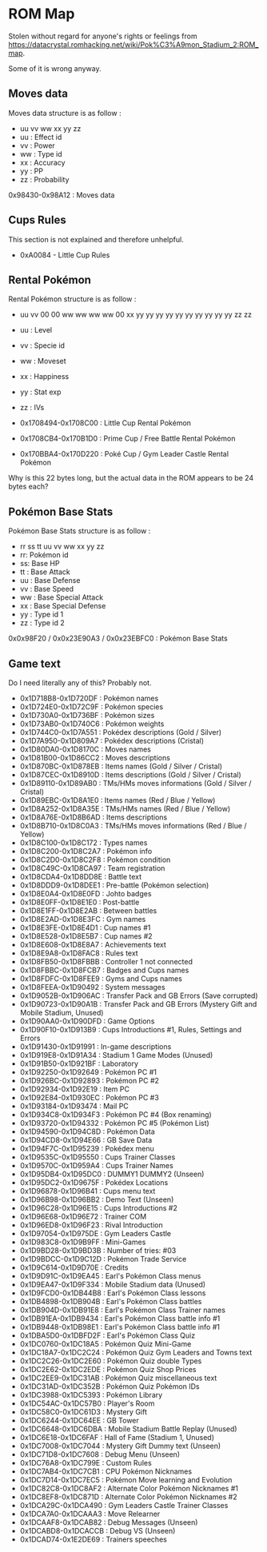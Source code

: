 # ROM Map

Stolen without regard for anyone's rights or feelings from https://datacrystal.romhacking.net/wiki/Pok%C3%A9mon_Stadium_2:ROM_map. 

Some of it is wrong anyway.

## Moves data
Moves data structure is as follow :
* uu vv ww xx yy zz
* uu : Effect id
* vv : Power
* ww : Type id
* xx : Accuracy
* yy : PP
* zz : Probability

0x98430-0x98A12 : Moves data

## Cups Rules

This section is not explained and therefore unhelpful.

* 0xA0084 - Little Cup Rules


## Rental Pokémon

Rental Pokémon structure is as follow :
* uu vv 00 00 ww ww ww ww 00 xx yy yy yy yy yy yy yy yy yy yy zz zz
* uu : Level
* vv : Specie id
* ww : Moveset
* xx : Happiness
* yy : Stat exp
* zz : IVs

* 0x1708494-0x1708C00 : Little Cup Rental Pokémon
* 0x1708CB4-0x170B1D0 : Prime Cup / Free Battle Rental Pokémon
* 0x170BBA4-0x170D220 : Poké Cup / Gym Leader Castle Rental Pokémon

Why is this 22 bytes long, but the actual data in the ROM appears to be 24 bytes each?

## Pokémon Base Stats

Pokémon Base Stats structure is as follow :
* rr ss tt uu vv ww xx yy zz
* rr: Pokémon id
* ss: Base HP
* tt : Base Attack
* uu : Base Defense
* vv : Base Speed
* ww : Base Special Attack
* xx : Base Special Defense
* yy : Type id 1
* zz : Type id 2

0x0x98F20 / 0x0x23E90A3 / 0x0x23EBFC0 : Pokémon Base Stats

## Game text

Do I need literally any of this? Probably not.

* 0x1D718B8-0x1D720DF : Pokémon names
* 0x1D724E0-0x1D72C9F : Pokémon species
* 0x1D730A0-0x1D736BF : Pokémon sizes
* 0x1D73AB0-0x1D740C6 : Pokémon weights
* 0x1D744C0-0x1D7A551 : Pokédex descriptions (Gold / Silver)
* 0x1D7A950-0x1D809A7 : Pokédex descriptions (Cristal)
* 0x1D80DA0-0x1D8170C : Moves names
* 0x1D81B00-0x1D86CC2 : Moves descriptions
* 0x1D870BC-0x1D878EB : Items names (Gold / Silver / Cristal)
* 0x1D87CEC-0x1D8910D : Items descriptions (Gold / Silver / Cristal)
* 0x1D89110-0x1D89AB0 : TMs/HMs moves informations (Gold / Silver / Cristal)
* 0x1D89EBC-0x1D8A1E0 : Items names (Red / Blue / Yellow)
* 0x1D8A252-0x1D8A35E : TMs/HMs names (Red / Blue / Yellow)
* 0x1D8A76E-0x1D8B6AD : Items descriptions
* 0x1D8B710-0x1D8C0A3 : TMs/HMs moves informations (Red / Blue / Yellow)
* 0x1D8C100-0x1D8C172 : Types names
* 0x1D8C200-0x1D8C2A7 : Pokémon info
* 0x1D8C2D0-0x1D8C2F8 : Pokémon condition
* 0x1D8C49C-0x1D8CA97 : Team registration
* 0x1D8CDA4-0x1D8DD8E : Battle text
* 0x1D8DDD9-0x1D8DEE1 : Pre-battle (Pokémon selection)
* 0x1D8E0A4-0x1D8E0FD : Johto badges
* 0x1D8E0FF-0x1D8E1E0 : Post-battle
* 0x1D8E1FF-0x1D8E2AB : Between battles
* 0x1D8E2AD-0x1D8E3FC : Gym names
* 0x1D8E3FE-0x1D8E4D1 : Cup names #1
* 0x1D8E528-0x1D8E5B7 : Cup names #2
* 0x1D8E608-0x1D8E8A7 : Achievements text
* 0x1D8E9A8-0x1D8FAC8 : Rules text
* 0x1D8FB50-0x1D8FBBB : Controller 1 not connected
* 0x1D8FBBC-0x1D8FCB7 : Badges and Cups names
* 0x1D8FDFC-0x1D8FEE9 : Gyms and Cups names
* 0x1D8FEEA-0x1D90492 : System messages
* 0x1D9052B-0x1D906AC : Transfer Pack and GB Errors (Save corrupted)
* 0x1D90723-0x1D90A1B : Transfer Pack and GB Errors (Mystery Gift and Mobile Stadium, Unused)
* 0x1D90AA0-0x1D90DFD : Game Options
* 0x1D90F10-0x1D913B9 : Cups Introductions #1, Rules, Settings and Errors
* 0x1D91430-0x1D91991 : In-game descriptions
* 0x1D919E8-0x1D91A34 : Stadium 1 Game Modes (Unused)
* 0x1D91B50-0x1D921BF : Laboratory
* 0x1D92250-0x1D92649 : Pokémon PC #1
* 0x1D926BC-0x1D92893 : Pokémon PC #2
* 0x1D92934-0x1D92E19 : Item PC
* 0x1D92E84-0x1D930EC : Pokémon PC #3
* 0x1D93184-0x1D93474 : Mail PC
* 0x1D934C8-0x1D934F3 : Pokémon PC #4 (Box renaming)
* 0x1D93720-0x1D94332 : Pokémon PC #5 (Pokémon List)
* 0x1D94590-0x1D94C8D : Pokémon Data
* 0x1D94CD8-0x1D94E66 : GB Save Data
* 0x1D94F7C-0x1D95239 : Pokédex menu
* 0x1D9535C-0x1D95550 : Cups Trainer Classes
* 0x1D9570C-0x1D959A4 : Cups Trainer Names
* 0x1D95DB4-0x1D95DC0 : DUMMY1 DUMMY2 (Unseen)
* 0x1D95DC2-0x1D9675F : Pokédex Locations
* 0x1D96878-0x1D96B41 : Cups menu text
* 0x1D96B98-0x1D96BB2 : Demo Text (Unseen)
* 0x1D96C28-0x1D96E15 : Cups Introductions #2
* 0x1D96E68-0x1D96E72 : Trainer COM
* 0x1D96ED8-0x1D96F23 : Rival Introduction
* 0x1D97054-0x1D975DE : Gym Leaders Castle
* 0x1D983C8-0x1D9B9FF : Mini-Games
* 0x1D9BD28-0x1D9BD3B : Number of tries: #03
* 0x1D9BDCC-0x1D9C12D : Pokémon Trade Service
* 0x1D9C614-0x1D9D70E : Credits
* 0x1D9D91C-0x1D9EA45 : Earl's Pokémon Class menus
* 0x1D9EA47-0x1D9F334 : Mobile Stadium data (Unused)
* 0x1D9FCD0-0x1DB44B8 : Earl's Pokémon Class lessons
* 0x1DB4898-0x1DB904B : Earl's Pokémon Class battles
* 0x1DB904D-0x1DB91E8 : Earl's Pokémon Class Trainer names
* 0x1DB91EA-0x1DB9434 : Earl's Pokémon Class battle info #1
* 0x1DB9448-0x1DB98E1 : Earl's Pokémon Class battle info #1
* 0x1DBA5D0-0x1DBFD2F : Earl's Pokémon Class Quiz
* 0x1DC0760-0x1DC18A5 : Pokémon Quiz Mini-Game
* 0x1DC18A7-0x1DC2C24 : Pokémon Quiz Gym Leaders and Towns text
* 0x1DC2C26-0x1DC2E60 : Pokémon Quiz double Types
* 0x1DC2E62-0x1DC2EDE : Pokémon Quiz Shop Prices
* 0x1DC2EE9-0x1DC31AB : Pokémon Quiz miscellaneous text
* 0x1DC31AD-0x1DC352B : Pokémon Quiz Pokémon IDs
* 0x1DC3988-0x1DC5393 : Pokémon Library
* 0x1DC54AC-0x1DC57B0 : Player's Room
* 0x1DC58C0-0x1DC61D3 : Mystery Gift
* 0x1DC6244-0x1DC64EE : GB Tower
* 0x1DC6648-0x1DC6DBA : Mobile Stadium Battle Replay (Unused)
* 0x1DC6E18-0x1DC6FAF : Hall of Fame (Stadium 1, Unused)
* 0x1DC7008-0x1DC7044 : Mystery Gift Dummy text (Unseen)
* 0x1DC71D8-0x1DC7608 : Debug Menu (Unseen)
* 0x1DC76A8-0x1DC799E : Custom Rules
* 0x1DC7AB4-0x1DC7CB1 : CPU Pokémon Nicknames
* 0x1DC7D14-0x1DC7EC5 : Pokémon Move learning and Evolution
* 0x1DC82C8-0x1DC8AF2 : Alternate Color Pokémon Nicknames #1
* 0x1DC8EF8-0x1DC871D : Alternate Color Pokémon Nicknames #2
* 0x1DCA29C-0x1DCA490 : Gym Leaders Castle Trainer Classes
* 0x1DCA7A0-0x1DCAAA3 : Move Relearner
* 0x1DCAAF8-0x1DCAB82 : Debug Messages (Unseen)
* 0x1DCABD8-0x1DCACCB : Debug VS (Unseen)
* 0x1DCAD74-0x1E2DE69 : Trainers speeches